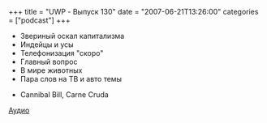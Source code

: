 +++
title = "UWP - Выпуск 130"
date = "2007-06-21T13:26:00"
categories = ["podcast"]
+++


- Звериный оскал капитализма
- Индейцы и усы
- Телефонизация "скоро"
- Главный вопрос
- В мире животных
- Пара слов на ТВ и авто темы


* Cannibal Bill, Carne Cruda


[Аудио](https://podcast.umputun.com/media/ump_podcast130.mp3)
<audio src="https://podcast.umputun.com/media/ump_podcast130.mp3" preload="none">